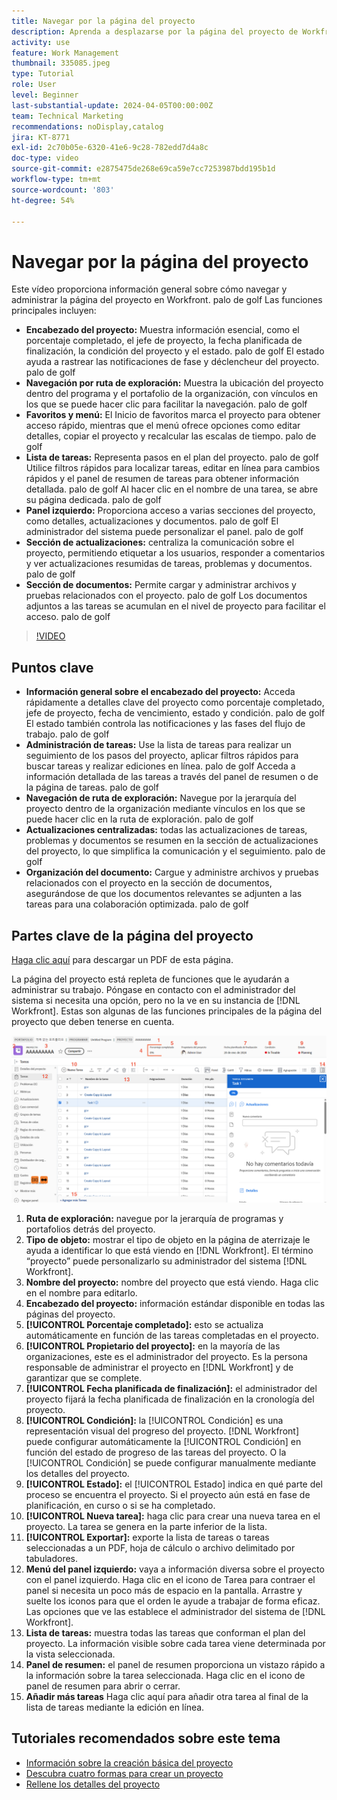 ```yaml
---
title: Navegar por la página del proyecto
description: Aprenda a desplazarse por la página del proyecto de Workfront y a administrarla de forma eficaz mediante funciones como el encabezado del proyecto, la navegación por la ruta de exploración, la lista de tareas, las actualizaciones y las secciones de documentos.
activity: use
feature: Work Management
thumbnail: 335085.jpeg
type: Tutorial
role: User
level: Beginner
last-substantial-update: 2024-04-05T00:00:00Z
team: Technical Marketing
recommendations: noDisplay,catalog
jira: KT-8771
exl-id: 2c70b05e-6320-41e6-9c28-782edd7d4a8c
doc-type: video
source-git-commit: e2875475de268e69ca59e7cc7253987bdd195b1d
workflow-type: tm+mt
source-wordcount: '803'
ht-degree: 54%

---
```


# Navegar por la página del proyecto

Este vídeo proporciona información general sobre cómo navegar y administrar la página del proyecto en Workfront. palo de golf Las funciones principales incluyen:

* **Encabezado del proyecto:** Muestra información esencial, como el porcentaje completado, el jefe de proyecto, la fecha planificada de finalización, la condición del proyecto y el estado. palo de golf El estado ayuda a rastrear las notificaciones de fase y déclencheur del proyecto. palo de golf
* **Navegación por ruta de exploración:** Muestra la ubicación del proyecto dentro del programa y el portafolio de la organización, con vínculos en los que se puede hacer clic para facilitar la navegación. palo de golf
* **Favoritos y menú:** El Inicio de favoritos marca el proyecto para obtener acceso rápido, mientras que el menú ofrece opciones como editar detalles, copiar el proyecto y recalcular las escalas de tiempo. palo de golf
* **Lista de tareas:** Representa pasos en el plan del proyecto. palo de golf Utilice filtros rápidos para localizar tareas, editar en línea para cambios rápidos y el panel de resumen de tareas para obtener información detallada. palo de golf Al hacer clic en el nombre de una tarea, se abre su página dedicada. palo de golf
* **Panel izquierdo:** Proporciona acceso a varias secciones del proyecto, como detalles, actualizaciones y documentos. palo de golf El administrador del sistema puede personalizar el panel. palo de golf
* **Sección de actualizaciones:** centraliza la comunicación sobre el proyecto, permitiendo etiquetar a los usuarios, responder a comentarios y ver actualizaciones resumidas de tareas, problemas y documentos. palo de golf
* **Sección de documentos:** Permite cargar y administrar archivos y pruebas relacionados con el proyecto. palo de golf Los documentos adjuntos a las tareas se acumulan en el nivel de proyecto para facilitar el acceso. palo de golf


>[!VIDEO](https://video.tv.adobe.com/v/335085/?quality=12&learn=on&enablevpops)

## Puntos clave

* **Información general sobre el encabezado del proyecto:** Acceda rápidamente a detalles clave del proyecto como porcentaje completado, jefe de proyecto, fecha de vencimiento, estado y condición. palo de golf El estado también controla las notificaciones y las fases del flujo de trabajo. palo de golf
* **Administración de tareas:** Use la lista de tareas para realizar un seguimiento de los pasos del proyecto, aplicar filtros rápidos para buscar tareas y realizar ediciones en línea. palo de golf Acceda a información detallada de las tareas a través del panel de resumen o de la página de tareas. palo de golf
* **Navegación de ruta de exploración:** Navegue por la jerarquía del proyecto dentro de la organización mediante vínculos en los que se puede hacer clic en la ruta de exploración. palo de golf
* **Actualizaciones centralizadas:** todas las actualizaciones de tareas, problemas y documentos se resumen en la sección de actualizaciones del proyecto, lo que simplifica la comunicación y el seguimiento. palo de golf
* **Organización del documento:** Cargue y administre archivos y pruebas relacionados con el proyecto en la sección de documentos, asegurándose de que los documentos relevantes se adjunten a las tareas para una colaboración optimizada. palo de golf


## Partes clave de la página del proyecto

[Haga clic aquí](/help/assets/key-parts-of-the-project-page.pdf) para descargar un PDF de esta página.

La página del proyecto está repleta de funciones que le ayudarán a administrar su trabajo. Póngase en contacto con el administrador del sistema si necesita una opción, pero no la ve en su instancia de [!DNL Workfront]. Estas son algunas de las funciones principales de la página del proyecto que deben tenerse en cuenta.

![Captura de pantalla de la página del proyecto](assets/project-page-graphic-for-planner-v2.png)

1. **Ruta de exploración:** navegue por la jerarquía de programas y portafolios detrás del proyecto.
2. **Tipo de objeto:** mostrar el tipo de objeto en la página de aterrizaje le ayuda a identificar lo que está viendo en [!DNL Workfront]. El término “proyecto” puede personalizarlo su administrador del sistema [!DNL Workfront].
3. **Nombre del proyecto:** nombre del proyecto que está viendo. Haga clic en el nombre para editarlo.
4. **Encabezado del proyecto:** información estándar disponible en todas las páginas del proyecto.
5. **[!UICONTROL Porcentaje completado]:** esto se actualiza automáticamente en función de las tareas completadas en el proyecto.
6. **[!UICONTROL Propietario del proyecto]:** en la mayoría de las organizaciones, este es el administrador del proyecto. Es la persona responsable de administrar el proyecto en [!DNL Workfront] y de garantizar que se complete.
7. **[!UICONTROL Fecha planificada de finalización]:** el administrador del proyecto fijará la fecha planificada de finalización en la cronología del proyecto.
8. **[!UICONTROL Condición]:** la [!UICONTROL Condición] es una representación visual del progreso del proyecto. [!DNL Workfront] puede configurar automáticamente la [!UICONTROL Condición] en función del estado de progreso de las tareas del proyecto. O la [!UICONTROL Condición] se puede configurar manualmente mediante los detalles del proyecto.
9. **[!UICONTROL Estado]:** el [!UICONTROL Estado] indica en qué parte del proceso se encuentra el proyecto. Si el proyecto aún está en fase de planificación, en curso o si se ha completado.
10. **[!UICONTROL Nueva tarea]:** haga clic para crear una nueva tarea en el proyecto. La tarea se genera en la parte inferior de la lista.
11. **[!UICONTROL Exportar]:** exporte la lista de tareas o tareas seleccionadas a un PDF, hoja de cálculo o archivo delimitado por tabuladores.
12. **Menú del panel izquierdo:** vaya a información diversa sobre el proyecto con el panel izquierdo. Haga clic en el icono de Tarea para contraer el panel si necesita un poco más de espacio en la pantalla. Arrastre y suelte los iconos para que el orden le ayude a trabajar de forma eficaz. Las opciones que ve las establece el administrador del sistema de [!DNL Workfront].
13. **Lista de tareas:** muestra todas las tareas que conforman el plan del proyecto. La información visible sobre cada tarea viene determinada por la vista seleccionada.
14. **Panel de resumen:** el panel de resumen proporciona un vistazo rápido a la información sobre la tarea seleccionada. Haga clic en el icono de panel de resumen para abrir o cerrar.
15. **Añadir más tareas** Haga clic aquí para añadir otra tarea al final de la lista de tareas mediante la edición en línea.

## Tutoriales recomendados sobre este tema

* [Información sobre la creación básica del proyecto](/help/manage-work/projects/understand-basic-project-creation.md)
* [Descubra cuatro formas para crear un proyecto](/help/manage-work/projects/understand-other-ways-to-create-projects.md)
* [Rellene los detalles del proyecto](/help/manage-work/projects/fill-in-the-project-details.md)


